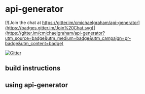# api-generator

[![Join the chat at https://gitter.im/cmichaelgraham/api-generator](https://badges.gitter.im/Join%20Chat.svg)](https://gitter.im/cmichaelgraham/api-generator?utm_source=badge&utm_medium=badge&utm_campaign=pr-badge&utm_content=badge)

[![Gitter](https://badges.gitter.im/Join%20Chat.svg)](https://gitter.im/cmichaelgraham/api-generator?utm_source=badge&utm_medium=badge&utm_campaign=pr-badge&utm_content=badge)

## build instructions

## using api-generator